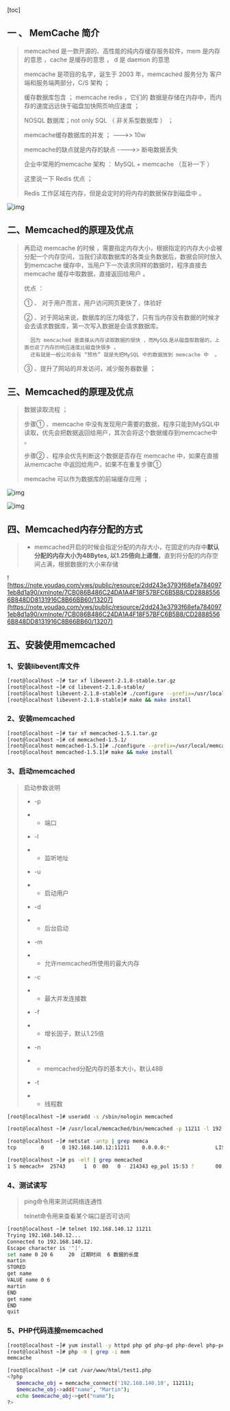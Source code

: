 [toc]

## 一 、 MemCache 简介

> memcached  是一款开源的、高性能的纯内存缓存服务软件，mem  是内存的意思 ，cache 是缓存的意思 ， d 是 daemon 的意思
>
> memcache 是项目的名字，诞生于 2003 年，memcached 服务分为 客户端和服务端两部分，C/S 架构 ；
>
> 缓存数据库包含  ； memcache  redis ，它们的 数据是存储在内存中，而内存的速度远远快于磁盘加快网页响应速度 ；
>
> NOSQL 数据库；not  only SQL  （ 非关系型数据库 ） ；
>
> memcache缓存数据库的并发 ； --->> 10w   
>
> memcache的缺点就是内存的缺点 ---->> 断电数据丢失 
>
> 企业中常用的memcache 架构 ： MySQL + memcache   （互补一下 ）
>
> 这里说一下 Redis 优点 ；
>
> Redis 工作区域在内存，但是会定时的将内存的数据保存到磁盘中 。

![img](https://note.youdao.com/yws/public/resource/2dd243e3793f68efa7840971eb8d1a90/xmlnote/7CB086B486C24DA1A4F18F57BFC6B5B8/04CE794CE32E4BF9B8CE6457DB1BBD38/13203)

## 二、Memcached的原理及优点

> 再启动 memcache 的时候 ，需要指定内存大小，根据指定的内存大小会被分配一个内存空间，当我们读取数据库的各类业务数据后，数据会同时放入到memcache 缓存中，当用户下一次请求同样的数据时，程序直接去memcache 缓存中取数据，直接返回给用户 。
>
> 优点 ：
>
> ① 、 对于用户而言，用户访问网页更快了，体验好
>
> ② 、对于网站来说，数据库的压力降低了，只有当内存没有数据的时候才会去请求数据库，第一次写入数据是会请求数据库。  
>
>       因为 memcached 是直接从内存读取数据的很快 ，而MySQL是从磁盘取数据的，上面也说了内存的响应速度比磁盘快很多 。
>       还有就是一般公司会有 “预热” 就是先把MySQL 中的数据放到 memcache 中  。
>
> ③ 、提升了网站的并发访问，减少服务器数量 ；
>
> 

## 三、Memcached的原理及优点

> 数据读取流程 ；
>
> 步骤① 、memcache 中没有发现用户需要的数据，程序只能到MySQL中读取，优先会把数据返回给用户，其次会将这个数据缓存到memcache中 。
>
> 步骤② 、程序会优先判断这个数据是否存在 memcache 中，如果在直接从memcache 中返回给用户，如果不在重复步骤①
>
> memcache 可以作为数据库的前端缓存应用 ；

![img](https://img-blog.csdn.net/20180915210123158?watermark/2/text/aHR0cHM6Ly9ibG9nLmNzZG4ubmV0L3NpbmF0XzQxMDc1MTQ2/font/5a6L5L2T/fontsize/400/fill/I0JBQkFCMA==/dissolve/70)

![img](https://img-blog.csdn.net/20180915213339294?watermark/2/text/aHR0cHM6Ly9ibG9nLmNzZG4ubmV0L3NpbmF0XzQxMDc1MTQ2/font/5a6L5L2T/fontsize/400/fill/I0JBQkFCMA==/dissolve/70)

## 四、Memcached内存分配的方式

> * memcached开启的时候会指定分配的内存大小，在固定的内存中**默认分配的内存大小为48Bytes, 以1.25倍向上递僧**，直到将分配的内存空间占满，根据数据的大小来存储

![https://note.youdao.com/yws/public/resource/2dd243e3793f68efa7840971eb8d1a90/xmlnote/7CB086B486C24DA1A4F18F57BFC6B5B8/CD28885566B848DD8131916C8B66BB60/13207](https://note.youdao.com/yws/public/resource/2dd243e3793f68efa7840971eb8d1a90/xmlnote/7CB086B486C24DA1A4F18F57BFC6B5B8/CD28885566B848DD8131916C8B66BB60/13207)

## 五、安装使用memcached

### 1、安装libevent库文件

```bash
[root@localhost ~]# tar xf libevent-2.1.8-stable.tar.gz 
[root@localhost ~]# cd libevent-2.1.8-stable/
[root@localhost libevent-2.1.8-stable]# ./configure --prefix=/usr/local/libevent 
[root@localhost libevent-2.1.8-stable]# make && make install 
```

### 2、安装memcached

```bash
[root@localhost ~]# tar xf memcached-1.5.1.tar.gz 
[root@localhost ~]# cd memcached-1.5.1/
[root@localhost memcached-1.5.1]# ./configure --prefix=/usr/local/memcached --with-libevent=/usr/local/libevent 
[root@localhost memcached-1.5.1]# make && make install 
```

### 3、启动memcached

> 启动参数说明
>
> - -p
>
> - - 端口
>
> - -l
>
> - - 监听地址
>
> - -u
>
> - - 启动用户
>
> - -d
>
> - - 后台启动
>
> - -m
>
> - - 允许memcached所使用的最大内存
>
> - -c
>
> - - 最大并发连接数
>
> - -f
>
> - - 增长因子，默认1.25倍
>
> - -n
>
> - - memcached分配内存的基本大小，默认48B
>
> - -t
>
> - - 线程数

```bash
[root@localhost ~]# useradd -s /sbin/nologin memcached

[root@localhost ~]# /usr/local/memcached/bin/memcached -p 11211 -l 192.168.140.12 -u memcached -d -m 500M -c 2000 -n 20 -f 2 -t 10 

[root@localhost ~]# netstat -antp | grep memca
tcp        0      0 192.168.140.12:11211    0.0.0.0:*               LISTEN      25743/memcached     

[root@localhost ~]# ps -elf | grep memcached
1 S memcach+  25743      1  0  80   0 - 214343 ep_pol 15:53 ?       00:00:00 /usr/local/memcached/bin/memcached -p 11211 -l 192.168.140.12 -u memcached -d -m 500M -c 2000 -n 20 -f 2 -t 10

```

### 4、测试读写

> ping命令用来测试网络连通性
>
> telnet命令用来查看某个端口是否可访问

```bash
[root@localhost ~]# telnet 192.168.140.12 11211
Trying 192.168.140.12...
Connected to 192.168.140.12.
Escape character is '^]'.
set name 0 20 6     20  过期时间  6 数据的长度
martin
STORED
get name
VALUE name 0 6
martin
END
get name
END
quit
```

### 5、PHP代码连接memcached

```bash
[root@localhost ~]# yum install -y httpd php gd php-gd php-devel php-pecl-memcache
[root@localhost ~]# php -m | grep -i mem
memcache

[root@localhost ~]# cat /var/www/html/test1.php
<?php
   $memcache_obj = memcache_connect('192.168.140.10', 11211);
   $memcache_obj->add("name", "Martin");
   echo $memcache_obj->get("name");
?>
```

